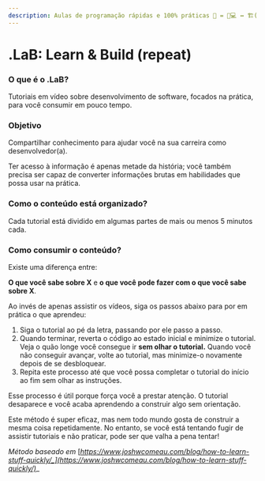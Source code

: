 ```yaml
---
description: Aulas de programação rápidas e 100% práticas 🧪 = 👩💻 ↔ 🏗(🔁)
---
```


# .LaB: Learn & Build (repeat)

### O que é o .LaB?

Tutoriais em vídeo sobre desenvolvimento de software, focados na prática, para você consumir em pouco tempo.

### Objetivo

Compartilhar conhecimento para ajudar você na sua carreira como desenvolvedor(a).&#x20;

Ter acesso à informação é apenas metade da história; você também precisa ser capaz de converter informações brutas em habilidades que possa usar na prática.

### Como o conteúdo está organizado?

Cada tutorial está dividido em algumas partes de mais ou menos 5 minutos cada.

### Como consumir o conteúdo?

Existe uma diferença entre:

**O que você sabe sobre X**  e  **o que você pode fazer com o que você sabe sobre X**.

Ao invés de apenas assistir os vídeos, siga os passos abaixo para por em prática o que aprendeu:

1. Siga o tutorial ao pé da letra, passando por ele passo a passo.
2. Quando terminar, reverta o código ao estado inicial e minimize o tutorial. Veja o quão longe você consegue ir **sem olhar o tutorial.** Quando você não conseguir avançar, volte ao tutorial, mas minimize-o novamente depois de se desbloquear.
3. Repita este processo até que você possa completar o tutorial do início ao fim sem olhar as instruções.

Esse processo é útil porque força você a prestar atenção. O tutorial desaparece e você acaba aprendendo a construir algo sem orientação.

Este método é super eficaz, mas nem todo mundo gosta de construir a mesma coisa repetidamente. No entanto, se você está tentando fugir de assistir tutoriais e não praticar, pode ser que valha a pena tentar!

_Método baseado em_ [_https://www.joshwcomeau.com/blog/how-to-learn-stuff-quickly/_](https://www.joshwcomeau.com/blog/how-to-learn-stuff-quickly/)__
